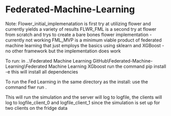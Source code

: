 # Federated-Machine-Learning
Note:
Flower_initial_implemenatation is first try at utilizing flower and currently yields a variety of results
FLWR_FML is a second try at flower from scratch and trys to create a bare bones flower implementation - currently not working
FML_MVP is a minimum viable product of federated machine learning that just employs the basics using sklearn and XGBoost - no other framework but the implementation does work

To run:
in ..\Federated Machine Learning GitHub\Federated-Machine-Learning\Federated Machine Learning XGboost
run the command pip install -e
this will install all dependencies

To run the Fed Learning in the same directory as the install:
use the command flwr run .

This will run the simulation and the server will log to logfile, the clients will log to logfile_client_0 and logfile_client_1 since the simulation is set up for two clients on the fridge data